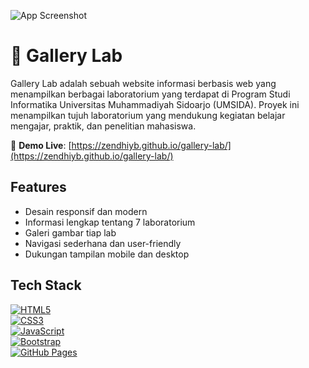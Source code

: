 ![App Screenshot](https://github.com/zendhiyb/gallery-lab/blob/1ff7744c974bf489b221b5ef2593ac68d61ddd4d/image/img.png)

# 📸 Gallery Lab

Gallery Lab adalah sebuah website informasi berbasis web yang menampilkan berbagai laboratorium yang terdapat di Program Studi Informatika Universitas Muhammadiyah Sidoarjo (UMSIDA). Proyek ini menampilkan tujuh laboratorium yang mendukung kegiatan belajar mengajar, praktik, dan penelitian mahasiswa.

🔗 **Demo Live**: [https://zendhiyb.github.io/gallery-lab/](https://zendhiyb.github.io/gallery-lab/)

## Features

- Desain responsif dan modern  
- Informasi lengkap tentang 7 laboratorium  
- Galeri gambar tiap lab  
- Navigasi sederhana dan user-friendly  
- Dukungan tampilan mobile dan desktop

## Tech Stack

[![HTML5](https://img.shields.io/badge/HTML5-E34F26?style=for-the-badge&logo=html5&logoColor=white)](https://developer.mozilla.org/en-US/docs/Web/HTML)  
[![CSS3](https://img.shields.io/badge/CSS3-1572B6?style=for-the-badge&logo=css3&logoColor=white)](https://developer.mozilla.org/en-US/docs/Web/CSS)  
[![JavaScript](https://img.shields.io/badge/JavaScript-F7DF1E?style=for-the-badge&logo=javascript&logoColor=black)](https://developer.mozilla.org/en-US/docs/Web/JavaScript)  
[![Bootstrap](https://img.shields.io/badge/Bootstrap-7952B3?style=for-the-badge&logo=bootstrap&logoColor=white)](https://getbootstrap.com/)  
[![GitHub Pages](https://img.shields.io/badge/GitHub_Pages-121013?style=for-the-badge&logo=github&logoColor=white)](https://pages.github.com/)

